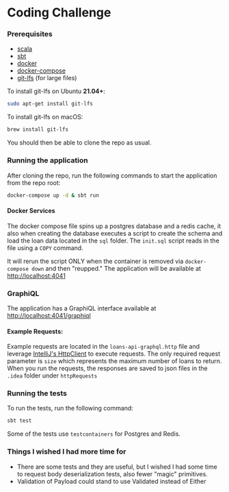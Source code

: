 # Coding Challenge

### Prerequisites

- [scala](https://www.scala-lang.org/download/)
- [sbt](https://www.scala-sbt.org/download.html)
- [docker](https://docs.docker.com/install/)
- [docker-compose](https://docs.docker.com/compose/install/)
- [git-lfs](https://git-lfs.github.com/) (for large files)

To install git-lfs on Ubuntu __21.04+__:

```bash
sudo apt-get install git-lfs
```

To install git-lfs on macOS:

```bash
brew install git-lfs
```

You should then be able to clone the repo as usual.

### Running the application

After cloning the repo, run the following commands to start the application from the repo root:

```bash
docker-compose up -d & sbt run
```

#### Docker Services

The docker compose file spins up a postgres database and a redis cache, it also when creating the database executes a script
to create the schema and load the loan data located in the `sql` folder. The `init.sql` script reads in the file using a `COPY` command.

It will rerun the script ONLY when the container is removed via `docker-compose down` and then "reupped." 
The application will be available at [http://localhost:4041](http://localhost:4041)


### GraphiQL

The application has a GraphiQL interface available at [http://localhost:4041/graphiql](http://localhost:4041/graphiql)

#### Example Requests:

Example requests are located in the `loans-api-graphql.http` file and leverage [IntelliJ's HttpClient](https://www.jetbrains.com/help/objc/http-client-in-product-code-editor.html) 
to execute requests. The only required request parameter is `size` which represents the maximum number of loans to return. When
you run the requests, the responses are saved to json files in the `.idea` folder under `httpRequests`

### Running the tests

To run the tests, run the following command:

```bash
sbt test
```

Some of the tests use `testcontainers` for Postgres and Redis. 


### Things I wished I had more time for

- There are some tests and they are useful, but I wished I had some time to request body deserialization tests, also
  fewer "magic" primitives.
- Validation of Payload could stand to use Validated instead of Either



